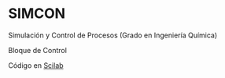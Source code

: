 # SIMCON
 Simulación y Control de Procesos (Grado en Ingeniería Química)
 
 Bloque de Control
 
 Código en [Scilab](http://www.scilab.org/)
